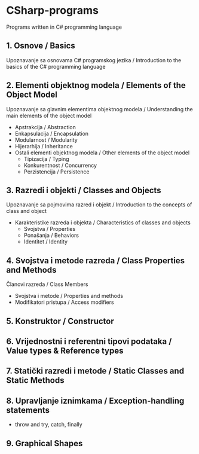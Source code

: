 # CSharp-programs
Programs written in C# programming language

## 1. Osnove / Basics
Upoznavanje sa osnovama C# programskog jezika / Introduction to the basics of the C# programming language

## 2. Elementi objektnog modela / Elements of the Object Model
Upoznavanje sa glavnim elementima objektnog modela / Understanding the main elements of the object model
- Apstrakcija / Abstraction
- Enkapsulacija / Encapsulation
- Modularnost / Modularity
- Hijerarhija / Inheritance
- Ostali elementi objektnog modela / Other elements of the object model
  - Tipizacija / Typing
  - Konkurentnost / Concurrency
  - Perzistencija / Persistence

## 3. Razredi i objekti / Classes and Objects
Upoznavanje sa pojmovima razred i objekt / Introduction to the concepts of class and object
- Karakteristike razreda i objekta / Characteristics of classes and objects
  - Svojstva / Properties
  - Ponašanja / Behaviors
  - Identitet / Identity

## 4. Svojstva i metode razreda / Class Properties and Methods
Članovi razreda / Class Members
- Svojstva i metode / Properties and methods
- Modifikatori pristupa / Access modifiers

## 5. Konstruktor / Constructor

## 6. Vrijednostni i referentni tipovi podataka / Value types & Reference types

## 7. Statički razredi i metode / Static Classes and Static Methods

## 8. Upravljanje iznimkama / Exception-handling statements
- throw and try, catch, finally

## 9. Graphical Shapes

